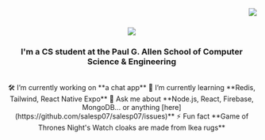 <img align="right" src="https://visitor-badge.laobi.icu/badge?page_id=chin-eng.chin-eng&left_color=red&right_color=green" />

<h1 align="center">
    <img src="https://readme-typing-svg.herokuapp.com/?font=Righteous&size=35&center=true&vCenter=true&width=500&height=70&duration=4000&lines=Hi+There!+👋;+I'm+Chin-Erdene+Gantulga!;" />
</h1>

<h3 align="center">I'm a CS student at the Paul G. Allen School of Computer Science & Engineering</h3>

<br/>

<div align="center">
    🛠️ I’m currently working on **a chat app**
    🌱 I’m currently learning **Redis, Tailwind, React Native Expo**
    💬 Ask me about **Node.js, React, Firebase, MongoDB... or anything [here](https://github.com/salesp07/salesp07/issues)**
    ⚡ Fun fact **Game of Thrones Night's Watch cloaks are made from Ikea rugs**
</div>


